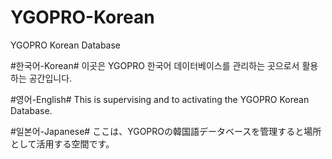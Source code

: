 # YGOPRO-Korean
YGOPRO Korean Database

#한국어-Korean#
이곳은 YGOPRO 한국어 데이터베이스를 관리하는 곳으로서 활용하는 공간입니다.

#영어-English#
This is supervising and to activating the YGOPRO Korean Database.

#일본어-Japanese#
ここは、YGOPROの韓国語データベースを管理すると場所として活用する空間です。
